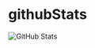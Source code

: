 # githubStats
![GitHub Stats](https://github-readme-stats.vercel.app/api?username=ManpreetKaur121&theme=radical)
